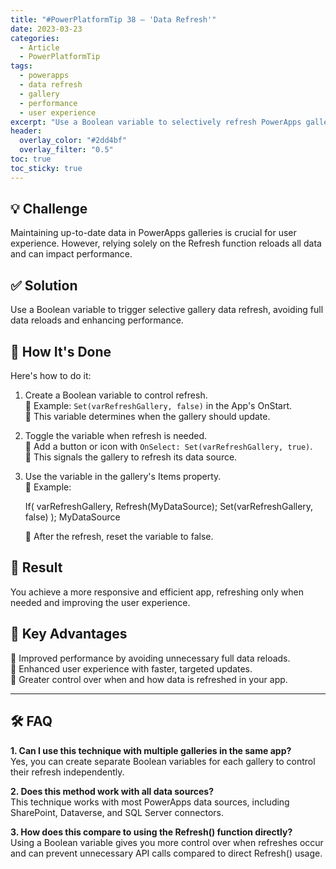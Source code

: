 ```yaml
---
title: "#PowerPlatformTip 38 – 'Data Refresh'"
date: 2023-03-23
categories:
  - Article
  - PowerPlatformTip
tags:
  - powerapps
  - data refresh
  - gallery
  - performance
  - user experience
excerpt: "Use a Boolean variable to selectively refresh PowerApps gallery data, improving performance and user experience without reloading all data."
header:
  overlay_color: "#2dd4bf"
  overlay_filter: "0.5"
toc: true
toc_sticky: true
---
```


## 💡 Challenge
Maintaining up-to-date data in PowerApps galleries is crucial for user experience. However, relying solely on the Refresh function reloads all data and can impact performance.

## ✅ Solution
Use a Boolean variable to trigger selective gallery data refresh, avoiding full data reloads and enhancing performance.

## 🔧 How It's Done
Here's how to do it:
1. Create a Boolean variable to control refresh.  
   🔸 Example: `Set(varRefreshGallery, false)` in the App's OnStart.  
   🔸 This variable determines when the gallery should update.
2. Toggle the variable when refresh is needed.  
   🔸 Add a button or icon with `OnSelect: Set(varRefreshGallery, true)`.  
   🔸 This signals the gallery to refresh its data source.
3. Use the variable in the gallery's Items property.  
   🔸 Example:  
     
     If(
       varRefreshGallery,
       Refresh(MyDataSource);
       Set(varRefreshGallery, false)
     );
     MyDataSource
       
   🔸 After the refresh, reset the variable to false.

## 🎉 Result
You achieve a more responsive and efficient app, refreshing only when needed and improving the user experience.

## 🌟 Key Advantages
🔸 Improved performance by avoiding unnecessary full data reloads.  
🔸 Enhanced user experience with faster, targeted updates.  
🔸 Greater control over when and how data is refreshed in your app.

---

## 🛠️ FAQ
**1. Can I use this technique with multiple galleries in the same app?**  
Yes, you can create separate Boolean variables for each gallery to control their refresh independently.

**2. Does this method work with all data sources?**  
This technique works with most PowerApps data sources, including SharePoint, Dataverse, and SQL Server connectors.

**3. How does this compare to using the Refresh() function directly?**  
Using a Boolean variable gives you more control over when refreshes occur and can prevent unnecessary API calls compared to direct Refresh() usage.
